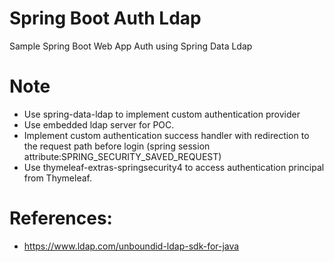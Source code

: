 # Spring Boot Auth Ldap
Sample Spring Boot Web App Auth using Spring Data Ldap

# Note
- Use spring-data-ldap to implement custom authentication provider
- Use embedded ldap server for POC.
- Implement custom authentication success handler with redirection to the request path before login (spring session attribute:SPRING_SECURITY_SAVED_REQUEST)
- Use thymeleaf-extras-springsecurity4 to access authentication principal from Thymeleaf.

# References:
- https://www.ldap.com/unboundid-ldap-sdk-for-java
